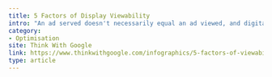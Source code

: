 ```yaml
---
title: 5 Factors of Display Viewability
intro: "An ad served doesn't necessarily equal an ad viewed, and digital advertisers and publishers are catching onto this as the industry shifts toward valuing viewability."
category: 
- Optimisation
site: Think With Google
link: https://www.thinkwithgoogle.com/infographics/5-factors-of-viewability.html
type: article
---
```

